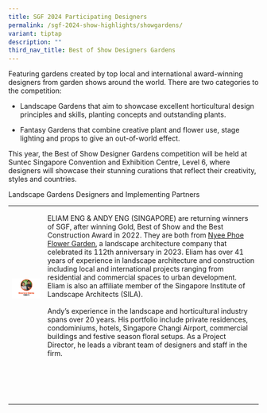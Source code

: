 ```yaml
---
title: SGF 2024 Participating Designers
permalink: /sgf-2024-show-highlights/showgardens/
variant: tiptap
description: ""
third_nav_title: Best of Show Designers Gardens
---
```

<p>Featuring gardens created by top local and international award-winning
designers from garden shows around the world. There are two categories
to the competition:</p>
<ul data-tight="true" class="tight">
<li>
<p>Landscape Gardens that aim to showcase excellent horticultural design
principles and skills, planting concepts and outstanding plants.</p>
</li>
<li>
<p>Fantasy Gardens that combine creative plant and flower use, stage lighting
and props to give an out-of-world effect.</p>
</li>
</ul>
<p>This year, the Best of Show Designer Gardens competition will be held
at Suntec Singapore Convention and Exhibition Centre, Level 6, where designers
will showcase their stunning curations that reflect their creativity, styles
and countries.</p>
<p></p>
<p>Landscape Gardens Designers and Implementing Partners</p>
<p></p>
<table>
<tbody>
<tr>
<td rowspan="1" colspan="1">
<p></p>
<div class="isomer-image-wrapper">
<img style="width: 100%" height="auto" width="100%" alt="" src="/images/SGF 2024/ElaimAndy.jpg">
</div>
</td>
<td rowspan="1" colspan="1">
<p>ELIAM ENG &amp; ANDY ENG (SINGAPORE) are returning winners of SGF, after
winning Gold, Best of Show and the Best Construction Award in 2022. They
are both from <a href="https://www.nyeephoe.com/" rel="noopener noreferrer nofollow" target="_blank">Nyee Phoe Flower Garden</a>,
a landscape architecture company that celebrated its 112th anniversary
in 2023. Eliam has over 41 years of experience in landscape architecture
and construction including local and international projects ranging from
residential and commercial spaces to urban development. Eliam is also an
affiliate member of the Singapore Institute of Landscape Architects (SILA).
<br>
<br>Andy’s experience in the landscape and horticultural industry spans over
20 years. His portfolio include private residences, condominiums, hotels,
Singapore Changi Airport, commercial buildings and festive season floral
setups. As a Project Director, he leads a vibrant team of designers and
staff in the firm.</p>
</td>
</tr>
<tr>
<td rowspan="1" colspan="1">
<p></p>
</td>
<td rowspan="1" colspan="1">
<p></p>
</td>
</tr>
<tr>
<td rowspan="1" colspan="1">
<p></p>
</td>
<td rowspan="1" colspan="1">
<p></p>
</td>
</tr>
<tr>
<td rowspan="1" colspan="1">
<p></p>
</td>
<td rowspan="1" colspan="1">
<p></p>
</td>
</tr>
<tr>
<td rowspan="1" colspan="1">
<p></p>
</td>
<td rowspan="1" colspan="1">
<p></p>
</td>
</tr>
</tbody>
</table>
<p></p>
